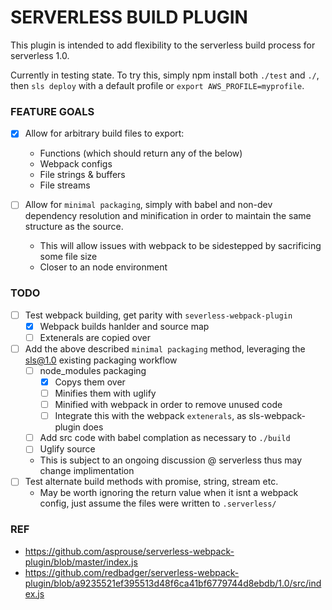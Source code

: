 # SERVERLESS BUILD PLUGIN
This plugin is intended to add flexibility to the serverless build process for serverless 1.0.

Currently in testing state. To try this, simply npm install both `./test` and `./`, then `sls deploy` with a default profile or `export AWS_PROFILE=myprofile`.

### FEATURE GOALS
- [x] Allow for arbitrary build files to export:
    - Functions (which should return any of the below)
    - Webpack configs
    - File strings & buffers
    - File streams

- [ ] Allow for `minimal packaging`, simply with babel and non-dev dependency resolution and minification in order to maintain the same structure as the source.
    - This will allow issues with webpack to be sidestepped by sacrificing some file size
    - Closer to an node environment

### TODO
- [ ] Test webpack building, get parity with `severless-webpack-plugin`
    - [x] Webpack builds hanlder and source map
    - [ ] Extenerals are copied over

- [ ] Add the above described `minimal packaging` method, leveraging the sls@1.0 existing packaging workflow
    - [ ] node_modules packaging
        - [x] Copys them over
        - [ ] Minifies them with uglify
        - [ ] Minified with webpack in order to remove unused code
        - [ ] Integrate this with the webpack `extenerals`, as sls-webpack-plugin does
    - [ ] Add src code with babel complation as necessary to `./build`
    - [ ] Uglify source

    - This is subject to an ongoing discussion @ serverless thus may change implimentation
- [ ] Test alternate build methods with promise, string, stream etc.
    - May be worth ignoring the return value when it isnt a webpack config, just assume the files were written to `.serverless/`


### REF
- https://github.com/asprouse/serverless-webpack-plugin/blob/master/index.js
- https://github.com/redbadger/serverless-webpack-plugin/blob/a9235521ef395513d48f6ca41bf6779744d8ebdb/1.0/src/index.js
